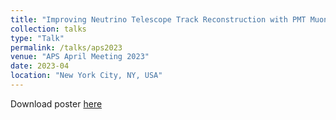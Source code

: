 ```yaml
---
title: "Improving Neutrino Telescope Track Reconstruction with PMT Muon Pre-Pulse"
collection: talks
type: "Talk"
permalink: /talks/aps2023
venue: "APS April Meeting 2023"
date: 2023-04
location: "New York City, NY, USA"
---
```


Download poster [here](https://drive.google.com/file/d/1FbWCU9YT5PCZfE-axGJhhSBv1np0L5La/view?usp=share_link)

